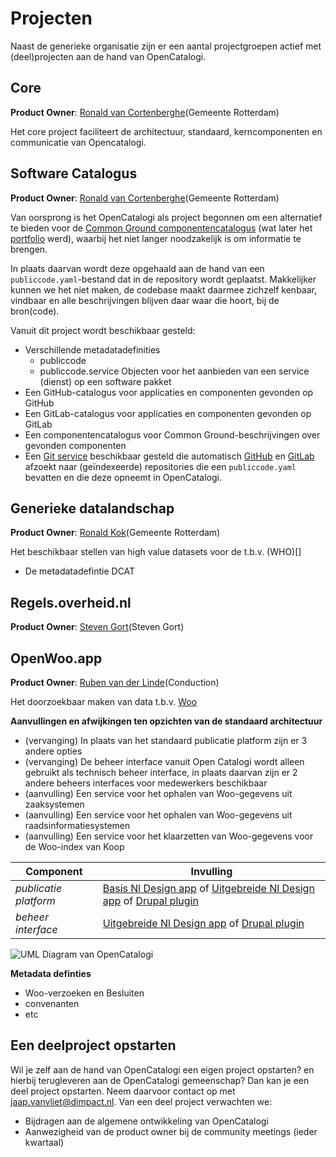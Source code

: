 # Projecten

Naast de generieke organisatie zijn er een aantal projectgroepen actief met (deel)projecten aan de hand van OpenCatalogi.

## Core

**Product Owner**: [Ronald van Cortenberghe](mailto:r.vancortenberghe@rotterdam.nl)(Gemeente Rotterdam)

Het core project faciliteert de architectuur, standaard, kerncomponenten en communicatie van Opencatalogi.

## Software Catalogus

**Product Owner**: [Ronald van Cortenberghe](mailto:r.vancortenberghe@rotterdam.nl)(Gemeente Rotterdam)

Van oorsprong is het OpenCatalogi als project begonnen om een alternatief te bieden voor de [Common Ground componentencatalogus](https://componentencatalogus.commonground.nl/) (wat later het [portfolio](https://app.powerbi.com/view?r=eyJrIjoiOWU4MjlmYTktNjE2MS00OGRhLTgwMjYtZWZhNTFhZmRhZjI2IiwidCI6IjZlZjAyOWFiLTNmZDctNGQ5OC05YjBlLWQxZjVmZWRlYTZkMSIsImMiOjh9&pageName=ffe4f1f9018d7bd035bc) werd), waarbij het niet langer noodzakelijk is om informatie te brengen.

In plaats daarvan wordt deze opgehaald aan de hand van een `publiccode.yaml`-bestand dat in de repository wordt geplaatst. Makkelijker kunnen we het niet maken, de codebase maakt daarmee zichzelf kenbaar, vindbaar en alle beschrijvingen blijven daar waar die hoort, bij de bron(code).

Vanuit dit project wordt beschikbaar gesteld:

- Verschillende metadatadefinities
  - publiccode
  - publiccode.service Objecten voor het aanbieden van een service (dienst) op een software pakket
- Een GitHub-catalogus voor applicaties en componenten gevonden op GitHub
- Een GitLab-catalogus voor applicaties en componenten gevonden op GitLab
- Een componentencatalogus voor Common Ground-beschrijvingen over gevonden componenten
- Een [Git service](https://github.com/OpenCatalogi/opencatalogi-crawler) beschikbaar gesteld die automatisch [GitHub](https://github.com/) en [GitLab](https://about.gitlab.com/) afzoekt naar (geïndexeerde) repositories die een `publiccode.yaml` bevatten en die deze opneemt in OpenCatalogi.

## Generieke datalandschap

**Product Owner**: [Ronald Kok](mailto:rdw.kok@rotterdam.nl)(Gemeente Rotterdam)

Het beschikbaar stellen van high value datasets voor de t.b.v. (WHO)[]

- De metadatadefintie DCAT

## Regels.overheid.nl

**Product Owner**: [Steven Gort](mailto:steven.Gort@ictu.nl)(Steven Gort)

## OpenWoo.app

**Product Owner**: [Ruben van der Linde](mailto:ruben@conduction.nl)(Conduction)

Het doorzoekbaar maken van data t.b.v. [Woo](https://www.rijksoverheid.nl/onderwerpen/wet-open-overheid-woo)

**Aanvullingen en afwijkingen ten opzichten van de standaard architectuur**

- (vervanging) In plaats van het standaard publicatie platform zijn er 3 andere opties
- (vervanging) De beheer interface vanuit Open Catalogi wordt alleen gebruikt als technisch beheer interface, in plaats daarvan zijn er 2 andere beheers interfaces voor medewerkers beschikbaar
- (aanvulling) Een service voor het ophalen van Woo-gegevens uit zaaksystemen
- (aanvulling) Een service voor het ophalen van Woo-gegevens uit raadsinformatiesystemen
- (aanvulling) Een service voor het klaarzetten van Woo-gegevens voor de Woo-index van Koop

| Component | Invulling |
| ----------- | ----------- |
| _publicatie platform_ | [Basis Nl Design app](https://github.com/ConductionNL/woo-website-template) of [Uitgebreide Nl Design app](https://github.com/OpenCatalogi/web-app) of [Drupal plugin](https://github.com/OpenCatalogi/drupal-module)|
| _beheer interface_ | [Uitgebreide Nl Design app](https://github.com/OpenCatalogi/web-app) of [Drupal plugin](https://github.com/OpenCatalogi/drupal-module) |

![UML Diagram van OpenCatalogi](/img/handleidingen/components_commonground_woo.svg)

**Metadata definties**
- Woo-verzoeken en Besluiten
- convenanten
- etc

## Een deelproject opstarten

Wil je zelf aan de hand van OpenCatalogi een eigen project opstarten? en hierbij terugleveren aan de OpenCatalogi gemeenschap? Dan kan je een deel project opstarten. Neem daarvoor contact op met [jaap.vanvliet@dimpact.nl](mailto:jaap.vanvliet@dimpact.nl). Van een deel project verwachten we:

- Bijdragen aan de algemene ontwikkeling van OpenCatalogi
- Aanwezigheid van de product owner bij de community meetings (ieder kwartaal)

